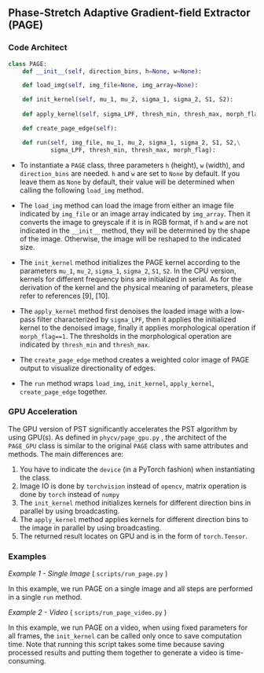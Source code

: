 ## Phase-Stretch Adaptive Gradient-field Extractor (PAGE)

### **Code Architect**

```python
class PAGE:
    def __init__(self, direction_bins, h=None, w=None):

    def load_img(self, img_file=None, img_array=None):

    def init_kernel(self, mu_1, mu_2, sigma_1, sigma_2, S1, S2):
    
    def apply_kernel(self, sigma_LPF, thresh_min, thresh_max, morph_flag):    

    def create_page_edge(self):

    def run(self, img_file, mu_1, mu_2, sigma_1, sigma_2, S1, S2,\
            sigma_LPF, thresh_min, thresh_max, morph_flag):
```

* To instantiate a `PAGE` class, three parameters `h` (height),  `w` (width), and `direction_bins` are needed. `h` and `w` are set to `None` by default. If you leave them as `None` by default, their value will be determined when calling the following `load_img` method. 

* The `load_img` method can load the image from either an image file indicated by `img_file` or an image array indicated by `img_array`. Then it converts the image to greyscale if it is in RGB format, if `h` and `w` are not indicated in the `__init__` method, they will be determined by the shape of the image. Otherwise, the image will be reshaped to the indicated size.

* The `init_kernel` method initializes the PAGE kernel according to the parameters `mu_1`,  `mu_2`,  `sigma_1`,  `sigma_2`,  `S1`,  `S2`. In the CPU version, kernels for different frequency bins are initialized in serial. As for the derivation of the kernel and the physical meaning of parameters, please refer to references [9], [10].

* The `apply_kernel` method first denoises the loaded image with a low-pass filter characterized by `sigma_LPF`, then it applies the initialized kernel to the denoised image, finally it applies morphological operation if `morph_flag==1`. The thresholds in the morphological operation are indicated by `thresh_min` and `thresh_max`.

* The `create_page_edge` method creates a weighted color image of PAGE output to visualize directionality of edges.

* The `run` method wraps `load_img`,  `init_kernel`,  `apply_kernel`,  `create_page_edge` together.

### **GPU Acceleration**

The GPU version of PST significantly accelerates the PST algorithm by using GPU(s). As defined in `phycv/page_gpu.py` , the architect of the `PAGE_GPU` class is similar to the original `PAGE` class with same attributes and methods. The main differences are:

1. You have to indicate the `device` (in a PyTorch fashion) when instantiating the class.
2. Image IO is done by `torchvision` instead of `opencv`, matrix operation is done by `torch` instead of `numpy`
3. The `init_kernel` method initializes kernels for different direction bins in parallel by using broadcasting. 
4. The `apply_kernel` method applies kernels for different direction bins to the image in parallel by using broadcasting. 
5. The returned result locates on GPU and is in the form of `torch.Tensor`.

### **Examples**

*Example 1 - Single Image* ( `scripts/run_page.py` )

In this example, we run PAGE on a single image and all steps are performed in a single `run` method.

*Example 2 - Video* ( `scripts/run_page_video.py` )

In this example, we run PAGE on a video, when using fixed parameters for all frames, the `init_kernel` can be called only once to save computation time. Note that running this script takes some time because saving processed results and putting them together to generate a video is time-consuming.